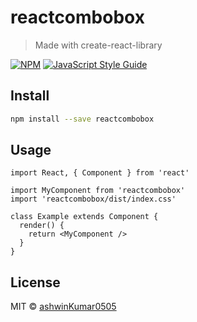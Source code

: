 # reactcombobox

> Made with create-react-library

[![NPM](https://img.shields.io/npm/v/reactcombobox.svg)](https://www.npmjs.com/package/reactcombobox) [![JavaScript Style Guide](https://img.shields.io/badge/code_style-standard-brightgreen.svg)](https://standardjs.com)

## Install

```bash
npm install --save reactcombobox
```

## Usage

```tsx
import React, { Component } from 'react'

import MyComponent from 'reactcombobox'
import 'reactcombobox/dist/index.css'

class Example extends Component {
  render() {
    return <MyComponent />
  }
}
```

## License

MIT © [ashwinKumar0505](https://github.com/ashwinKumar0505)
